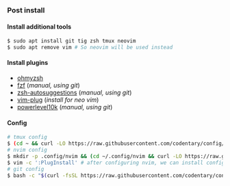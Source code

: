 ### Post install

#### Install additional tools
```bash
$ sudo apt install git tig zsh tmux neovim
$ sudo apt remove vim # So neovim will be used instead
```

#### Install plugins
* [ohmyzsh](https://ohmyz.sh/)
* [fzf](https://github.com/junegunn/fzf) (*manual, using git*)
* [zsh-autosuggestions](https://github.com/zsh-users/zsh-autosuggestions) (*manual, using git*)
* [vim-plug](https://github.com/junegunn/vim-plug) (*install for neo vim*)
* [powerlevel10k](https://github.com/romkatv/powerlevel10k) (*manual, using git*)

#### Config
```bash
# tmux config
$ (cd ~ && curl -LO https://raw.githubusercontent.com/codentary/config/master/linux/home/.tmux.conf)
# nvim config
$ mkdir -p .config/nvim && (cd ~/.config/nvim && curl -LO https://raw.githubusercontent.com/codentary/config/master/linux/home/.config/nvim/init.vim)
$ vim -c ':PlugInstall' # after configuring nvim, we can install configured the plugins 
# git config
$ bash -c "$(curl -fsSL https://raw.githubusercontent.com/codentary/config/master/linux/git/config.sh)"
```
